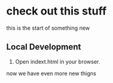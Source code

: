 # check out this stuff

this is the start of something new

## Local Development

1. Open indext.html in your browser.

now we have even more new thigns 